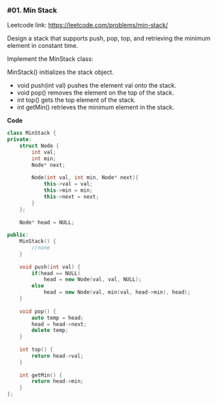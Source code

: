 ### #01. Min Stack

Leetcode link: https://leetcode.com/problems/min-stack/

Design a stack that supports push, pop, top, and retrieving the minimum element in constant time.

Implement the MinStack class:

MinStack() initializes the stack object.
- void push(int val) pushes the element val onto the stack.
- void pop() removes the element on the top of the stack.
- int top() gets the top element of the stack.
- int getMin() retrieves the minimum element in the stack.

**Code**
```cpp
class MinStack {
private:
    struct Node {
        int val;
        int min;
        Node* next;
        
        Node(int val, int min, Node* next){
            this->val = val;
            this->min = min;
            this->next = next;
        }
    };
    
    Node* head = NULL;
    
public:
    MinStack() {
        //none
    }
    
    void push(int val) {
        if(head == NULL)
            head = new Node(val, val, NULL);
        else
            head = new Node(val, min(val, head->min), head);
    }
    
    void pop() {
        auto temp = head;
        head = head->next;
        delete temp;
    }
    
    int top() {
        return head->val;
    }
    
    int getMin() {
        return head->min;
    }
};
```
